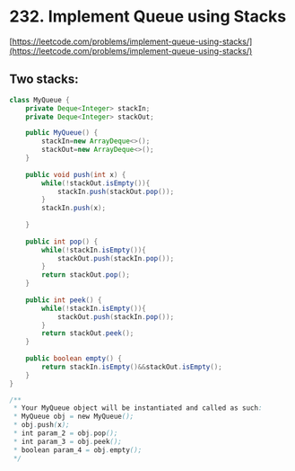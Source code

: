 # **232. Implement Queue using Stacks**

[https://leetcode.com/problems/implement-queue-using-stacks/](https://leetcode.com/problems/implement-queue-using-stacks/)

## Two stacks:
```java
class MyQueue {
    private Deque<Integer> stackIn;
    private Deque<Integer> stackOut;

    public MyQueue() {
        stackIn=new ArrayDeque<>();
        stackOut=new ArrayDeque<>();
    }
    
    public void push(int x) {
        while(!stackOut.isEmpty()){
            stackIn.push(stackOut.pop());
        }
        stackIn.push(x);
        
    }
    
    public int pop() {
        while(!stackIn.isEmpty()){
            stackOut.push(stackIn.pop());
        }
        return stackOut.pop();
    }
    
    public int peek() {
        while(!stackIn.isEmpty()){
            stackOut.push(stackIn.pop());
        }
        return stackOut.peek();
    }
    
    public boolean empty() {
        return stackIn.isEmpty()&&stackOut.isEmpty();
    }
}

/**
 * Your MyQueue object will be instantiated and called as such:
 * MyQueue obj = new MyQueue();
 * obj.push(x);
 * int param_2 = obj.pop();
 * int param_3 = obj.peek();
 * boolean param_4 = obj.empty();
 */
```
